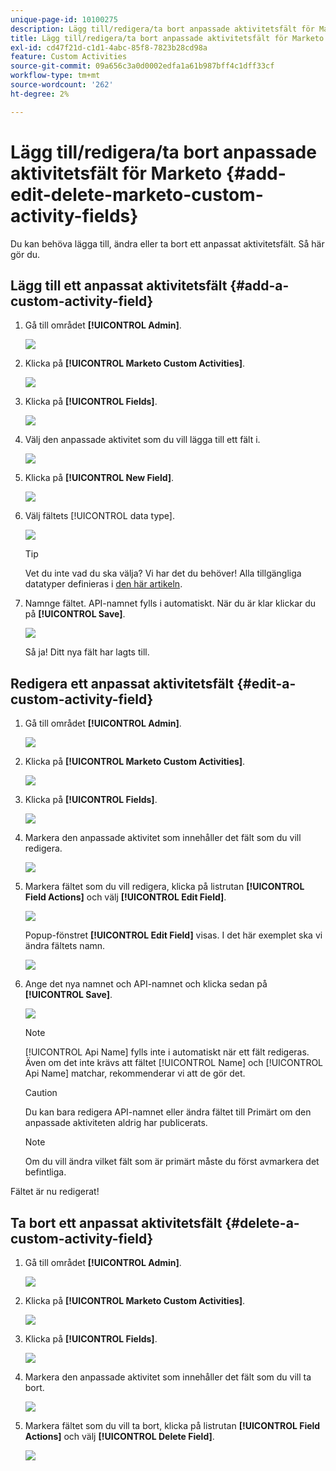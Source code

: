 ```yaml
---
unique-page-id: 10100275
description: Lägg till/redigera/ta bort anpassade aktivitetsfält för Marketo - Marketo Docs - produktdokumentation
title: Lägg till/redigera/ta bort anpassade aktivitetsfält för Marketo
exl-id: cd47f21d-c1d1-4abc-85f8-7823b28cd98a
feature: Custom Activities
source-git-commit: 09a656c3a0d0002edfa1a61b987bff4c1dff33cf
workflow-type: tm+mt
source-wordcount: '262'
ht-degree: 2%

---
```


# Lägg till/redigera/ta bort anpassade aktivitetsfält för Marketo {#add-edit-delete-marketo-custom-activity-fields}

Du kan behöva lägga till, ändra eller ta bort ett anpassat aktivitetsfält. Så här gör du.

## Lägg till ett anpassat aktivitetsfält {#add-a-custom-activity-field}

1. Gå till området **[!UICONTROL Admin]**.

   ![](assets/add-edit-delete-marketo-custom-activity-fields-1.png)

1. Klicka på **[!UICONTROL Marketo Custom Activities]**.

   ![](assets/add-edit-delete-marketo-custom-activity-fields-2.png)

1. Klicka på **[!UICONTROL Fields]**.

   ![](assets/add-edit-delete-marketo-custom-activity-fields-3.png)

1. Välj den anpassade aktivitet som du vill lägga till ett fält i.

   ![](assets/add-edit-delete-marketo-custom-activity-fields-4.png)

1. Klicka på **[!UICONTROL New Field]**.

   ![](assets/add-edit-delete-marketo-custom-activity-fields-5.png)

1. Välj fältets [!UICONTROL data type].

   ![](assets/add-edit-delete-marketo-custom-activity-fields-6.png)

   >[!TIP]
   >
   >Vet du inte vad du ska välja? Vi har det du behöver! Alla tillgängliga datatyper definieras i [den här artikeln](/help/marketo/product-docs/administration/field-management/custom-field-type-glossary.md).

1. Namnge fältet. API-namnet fylls i automatiskt. När du är klar klickar du på **[!UICONTROL Save]**.

   ![](assets/add-edit-delete-marketo-custom-activity-fields-7.png)

   Så ja! Ditt nya fält har lagts till.

## Redigera ett anpassat aktivitetsfält {#edit-a-custom-activity-field}

1. Gå till området **[!UICONTROL Admin]**.

   ![](assets/add-edit-delete-marketo-custom-activity-fields-8.png)

1. Klicka på **[!UICONTROL Marketo Custom Activities]**.

   ![](assets/add-edit-delete-marketo-custom-activity-fields-9.png)

1. Klicka på **[!UICONTROL Fields]**.

   ![](assets/add-edit-delete-marketo-custom-activity-fields-10.png)

1. Markera den anpassade aktivitet som innehåller det fält som du vill redigera.

   ![](assets/add-edit-delete-marketo-custom-activity-fields-11.png)

1. Markera fältet som du vill redigera, klicka på listrutan **[!UICONTROL Field Actions]** och välj **[!UICONTROL Edit Field]**.

   ![](assets/add-edit-delete-marketo-custom-activity-fields-12.png)

   Popup-fönstret **[!UICONTROL Edit Field]** visas. I det här exemplet ska vi ändra fältets namn.

   ![](assets/add-edit-delete-marketo-custom-activity-fields-13.png)

1. Ange det nya namnet och API-namnet och klicka sedan på **[!UICONTROL Save]**.

   ![](assets/add-edit-delete-marketo-custom-activity-fields-14.png)

   >[!NOTE]
   >
   >[!UICONTROL Api Name] fylls inte i automatiskt när ett fält redigeras. Även om det inte krävs att fältet [!UICONTROL Name] och [!UICONTROL Api Name] matchar, rekommenderar vi att de gör det.

   >[!CAUTION]
   >
   >Du kan bara redigera API-namnet eller ändra fältet till Primärt om den anpassade aktiviteten aldrig har publicerats.

   >[!NOTE]
   >
   >Om du vill ändra vilket fält som är primärt måste du först avmarkera det befintliga.

Fältet är nu redigerat!

## Ta bort ett anpassat aktivitetsfält {#delete-a-custom-activity-field}

1. Gå till området **[!UICONTROL Admin]**.

   ![](assets/add-edit-delete-marketo-custom-activity-fields-15.png)

1. Klicka på **[!UICONTROL Marketo Custom Activities]**.

   ![](assets/add-edit-delete-marketo-custom-activity-fields-16.png)

1. Klicka på **[!UICONTROL Fields]**.

   ![](assets/add-edit-delete-marketo-custom-activity-fields-17.png)

1. Markera den anpassade aktivitet som innehåller det fält som du vill ta bort.

   ![](assets/add-edit-delete-marketo-custom-activity-fields-18.png)

1. Markera fältet som du vill ta bort, klicka på listrutan **[!UICONTROL Field Actions]** och välj **[!UICONTROL Delete Field]**.

   ![](assets/add-edit-delete-marketo-custom-activity-fields-19.png)
